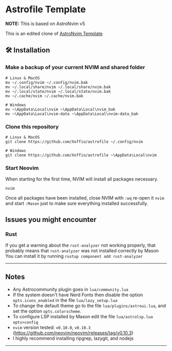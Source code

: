 # Astrofile Template

**NOTE:** This is based on AstroNvim v5

This is an edited clone of [AstroNvim Template](https://github.com/AstroNvim/template)

## 🛠️ Installation

### Make a backup of your current NVIM and shared folder

```shell
# Linux & MacOS
mv ~/.config/nvim ~/.config/nvim.bak
mv ~/.local/share/nvim ~/.local/share/nvim.bak
mv ~/.local/state/nvim ~/.local/state/nvim.bak
mv ~/.cache/nvim ~/.cache/nvim.bak

# Windows
mv ~\AppData\Local\nvim ~\AppData\Local\nvim_bak
mv ~\AppData\Local\nvim-data ~\AppData\Local\nvim-data_bak
```

### Clone this repository

```shell
# Linux & MacOS
git clone https://github.com/Xoffio/astrofile ~/.config/nvim

# Windows
git clone https://github.com/Xoffio/astrofile ~\AppData\Local\nvim
```

### Start Neovim

When starting for the first time, NVIM will install all packages necessary.

```shell
nvim
```

Once all packages have been installed, close NVIM with `:wq` re-open it `nvim` and start `:Mason` just to make sure
everything installed successfully.

## Issues you might encounter

### Rust

If you get a warning about the `rust-analyzer` not working properly, that probably means that `rust-analyzer` was not installed correctly by Mason
You can install it by running `rustup component add rust-analyzer`

---

## Notes

- Any Astrocommunity plugin goes in `lua/community.lua`
- If the system doesn't have Nerd Fonts then disable the option `opts.icons_enabled` in the file `lua/lazy_setup.lua`
- To change the default theme go to the file `lua/plugins/astroui.lua`, and set the option `opts.colorscheme`.
- To configure LSP installed by Mason edit the file `lua/astrolsp.lua` `opts>config`
- `nvim` version tested: `v0.10.0`, `v0.10.3` (https://github.com/neovim/neovim/releases/tag/v0.10.3)
- I highly recommend installing ripgrep, lazygit, and nodejs

---
